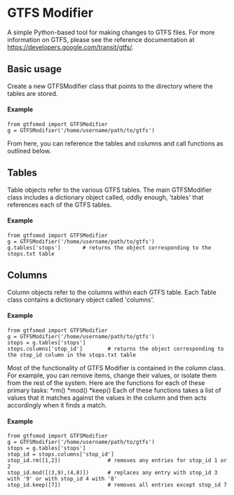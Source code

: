 # GTFS Modifier

A simple Python-based tool for making changes to GTFS files. For more information on GTFS, please see the reference documentation at https://developers.google.com/transit/gtfs/.

## Basic usage

Create a new GTFSModifier class that points to the directory where the tables are stored.
#### Example
```
from gtfsmod import GTFSModifier
g = GTFSModifier('/home/username/path/to/gtfs')
```
From here, you can reference the tables and columns and call functions as outlined below.

## Tables
Table objects refer to the various GTFS tables. The main GTFSModifier class includes a dictionary object called, oddly enough, 'tables' that references each of the GTFS tables.
#### Example
```
from gtfsmod import GTFSModifier
g = GTFSModifier('/home/username/path/to/gtfs')
g.tables['stops']       # returns the object corresponding to the stops.txt table
```

## Columns
Column objects refer to the columns within each GTFS table. Each Table class contains a dictionary object called 'columns'.
#### Example
```
from gtfsmod import GTFSModifier
g = GTFSModifier('/home/username/path/to/gtfs')
stops = g.tables['stops']
stops.columns['stop_id']		# returns the object corresponding to the stop_id column in the stops.txt table
```
Most of the functionality of GTFS Modifier is contained in the column class. For example, you can remove items, change their values, or isolate them from the rest of the system. Here are the functions for each of these primary tasks:
*rm()
*mod()
*keep()
Each of these functions takes a list of values that it matches against the values in the column and then acts accordingly when it finds a match.
#### Example
```
from gtfsmod import GTFSModifier
g = GTFSModifier('/home/username/path/to/gtfs')
stops = g.tables['stops']
stop_id = stops.columns['stop_id']
stop_id.rm([1,2])				# removes any entries for stop_id 1 or 2
stop_id.mod([(3,9),(4,8)])		# replaces any entry with stop_id 3 with '9' or with stop_id 4 with '8'
stop_id.keep([7])				# removes all entries except stop_id 7 
```
